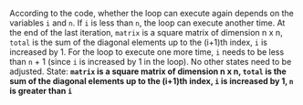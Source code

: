 According to the code, whether the loop can execute again depends on the variables `i` and `n`. If `i` is less than `n`, the loop can execute another time. At the end of the last iteration, `matrix` is a square matrix of dimension n x n, `total` is the sum of the diagonal elements up to the (i+1)th index, `i` is increased by 1. For the loop to execute one more time, `i` needs to be less than `n` + 1 (since `i` is increased by 1 in the loop). No other states need to be adjusted.
State: **`matrix` is a square matrix of dimension n x n, `total` is the sum of the diagonal elements up to the (i+1)th index, `i` is increased by 1, `n` is greater than `i`**